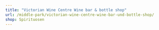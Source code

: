 ```yaml
---
title: "Victorian Wine Centre Wine bar & bottle shop"
url: /middle-park/victorian-wine-centre-wine-bar-und-bottle-shop/
shop: Spirituosen
---
```

